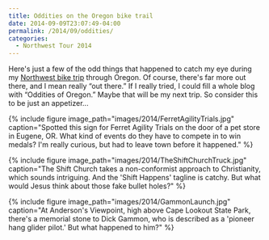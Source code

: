 ```yaml
---
title: Oddities on the Oregon bike trail
date: 2014-09-09T23:07:49-04:00
permalink: /2014/09/oddities/
categories:
  - Northwest Tour 2014
---
```

Here's just a few of the odd things that happened to catch my eye during my [Northwest bike trip](http://jackbikes.org/2014/09/portland-oregon-loop-2014) through Oregon. Of course, there's far more out there, and I mean really &#8220;out there.&#8221; If I really tried, I could fill a whole blog with &#8220;Oddities of Oregon.&#8221; Maybe that will be my next trip. So consider this to be just an appetizer...

{% include figure image_path="images/2014/FerretAgilityTrials.jpg" caption="Spotted this sign for Ferret Agility Trials on the door of a pet store in Eugene, OR. What kind of events do they have to compete in to win medals? I'm really curious, but had to leave town before it happened." %}

{% include figure image_path="images/2014/TheShiftChurchTruck.jpg" caption="The Shift Church takes a non-conformist approach to Christianity, which sounds intriguing. And the 'Shift Happens' tagline is catchy. But what would Jesus think about those fake bullet holes?" %}

{% include figure image_path="images/2014/GammonLaunch.jpg" caption="At Anderson's Viewpoint, high above Cape Lookout State Park, there's a memorial stone to Dick Gammon, who is described as a 'pioneer hang glider pilot.' But what happened to him?" %}
